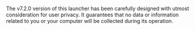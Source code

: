 <!-- [[> SEO
###### Number: 1.8

###### Title: Privacy Policy in Genshin Stella Mod - Ensuring User Data Protection
###### Description: The Genshin Stella Mod, version 7.2.0, prioritizes user privacy and data protection. Rest assured that while using this launcher, no data or information related to you or your computer will be collected or stored. We value your trust and are committed to providing a secure and transparent experience
###### Tags:  privacy policy, user data protection, data privacy, launcher version 7.2.0, secure experience, transparent data handling, user trust, Genshin Stella Mod privacy, data collection-free
###### Canonical: /genshin-impact-reshade/docs?page=privacy-policy
]]> -->

The v7.2.0 version of this launcher has been carefully designed with utmost consideration for user privacy.
It guarantees that no data or information related to you or your computer will be collected during its operation.